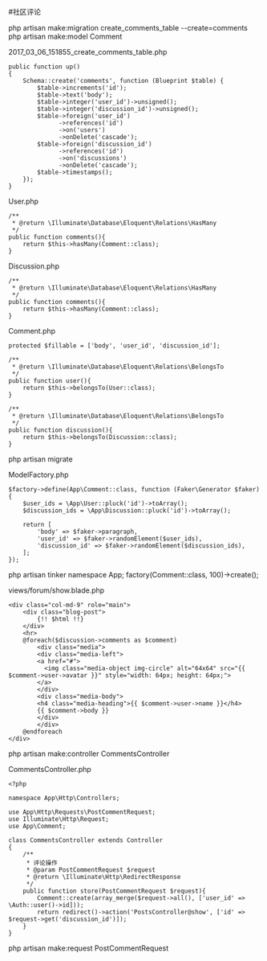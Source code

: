 #社区评论

php artisan make:migration create_comments_table --create=comments
php artisan make:model Comment

2017_03_06_151855_create_comments_table.php
```
public function up()
{
    Schema::create('comments', function (Blueprint $table) {
        $table->increments('id');
        $table->text('body');
        $table->integer('user_id')->unsigned();
        $table->integer('discussion_id')->unsigned();
        $table->foreign('user_id')
              ->references('id')
              ->on('users')
              ->onDelete('cascade');
        $table->foreign('discussion_id')
              ->references('id')
              ->on('discussions')
              ->onDelete('cascade');
        $table->timestamps();
    });
}
```

User.php
```
/**
 * @return \Illuminate\Database\Eloquent\Relations\HasMany
 */
public function comments(){
    return $this->hasMany(Comment::class);
}
```

Discussion.php
```
/**
 * @return \Illuminate\Database\Eloquent\Relations\HasMany
 */
public function comments(){
    return $this->hasMany(Comment::class);
}
```

Comment.php
```
protected $fillable = ['body', 'user_id', 'discussion_id'];

/**
 * @return \Illuminate\Database\Eloquent\Relations\BelongsTo
 */
public function user(){
    return $this->belongsTo(User::class);
}

/**
 * @return \Illuminate\Database\Eloquent\Relations\BelongsTo
 */
public function discussion(){
    return $this->belongsTo(Discussion::class);
}
```

php artisan migrate

ModelFactory.php
```
$factory->define(App\Comment::class, function (Faker\Generator $faker) {
    $user_ids = \App\User::pluck('id')->toArray();
    $discussion_ids = \App\Discussion::pluck('id')->toArray();

    return [
        'body' => $faker->paragraph,
        'user_id' => $faker->randomElement($user_ids),
        'discussion_id' => $faker->randomElement($discussion_ids),
    ];
});
```

php artisan tinker
namespace App;
factory(Comment::class, 100)->create();

views/forum/show.blade.php
```
<div class="col-md-9" role="main">
    <div class="blog-post">
        {!! $html !!}
    </div>
    <hr>
    @foreach($discussion->comments as $comment)
        <div class="media">
        <div class="media-left">
        <a href="#">
          <img class="media-object img-circle" alt="64x64" src="{{ $comment->user->avatar }}" style="width: 64px; height: 64px;">
        </a>
        </div>
        <div class="media-body">
        <h4 class="media-heading">{{ $comment->user->name }}</h4>
        {{ $comment->body }}
        </div>
        </div>
    @endforeach
</div>
```

php artisan make:controller CommentsController

CommentsController.php
```
<?php

namespace App\Http\Controllers;

use App\Http\Requests\PostCommentRequest;
use Illuminate\Http\Request;
use App\Comment;

class CommentsController extends Controller
{
    /**
     * 评论操作
     * @param PostCommentRequest $request
     * @return \Illuminate\Http\RedirectResponse
     */
    public function store(PostCommentRequest $request){
        Comment::create(array_merge($request->all(), ['user_id' => \Auth::user()->id]));
        return redirect()->action('PostsController@show', ['id' => $request->get('discussion_id')]);
    }
}
```

php artisan make:request PostCommentRequest

